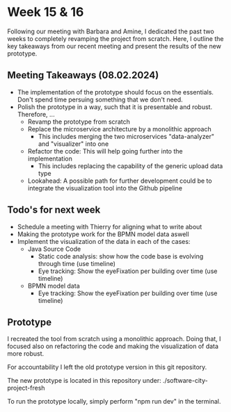 # Week 15 & 16

Following our meeting with Barbara and Amine, I dedicated the past two weeks to completely revamping the project from scratch. Here, I outline the key takeaways from our recent meeting and present the results of the new prototype.

## Meeting Takeaways (08.02.2024)
* The implementation of the prototype should focus on the essentials. Don't spend time persuing something that we don't need.
* Polish the prototype in a way, such that it is presentable and robust. Therefore, ...
   * Revamp the prototype from scratch
   * Replace the microservice architecture by a monolithic approach
      * This includes merging the two microservices "data-analyzer" and "visualizer" into one
   * Refactor the code: This will help going further into the implementation
      * This includes replacing the capability of the generic upload data type
   * Lookahead: A possible path for further development could be to integrate the visualization tool into the Github pipeline


## Todo's for next week
* Schedule a meeting with Thierry for aligning what to write about
* Making the prototype work for the BPMN model data aswell
* Implement the visualization of the data in each of the cases:
   * Java Source Code
      * Static code analysis: show how the code base is evolving through time (use timeline)
      * Eye tracking: Show the eyeFixation per building over time (use timeline)
   * BPMN model data
      * Eye tracking: Show the eyeFixation per building over time (use timeline)

## Prototype
I recreated the tool from scratch using a monolithic approach. Doing that, I focused also on refactoring the code and making the visualization of data more robust.

For accountability I left the old prototype version in this git repository.

The new prototype is located in this repository under: ./software-city-project-fresh

To run the prototype locally, simply perform "npm run dev" in the terminal.